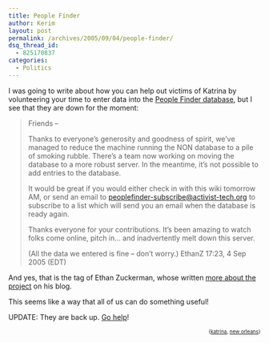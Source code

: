 ```yaml
---
title: People Finder
author: Kerim
layout: post
permalink: /archives/2005/09/04/people-finder/
dsq_thread_id:
  - 825170837
categories:
  - Politics
---
```

I was going to write about how you can help out victims of Katrina by volunteering your time to enter data into the <a href="http://192.122.183.218/wiki/index.php/PeopleFinderVolunteer" onclick="_gaq.push(['_trackEvent', 'outbound-article', 'http://192.122.183.218/wiki/index.php/PeopleFinderVolunteer', 'People Finder database']);" >People Finder database</a>, but I see that they are down for the moment:

> Friends &#8211;
> 
> Thanks to everyone&#8217;s generosity and goodness of spirit, we&#8217;ve managed to reduce the machine running the NON database to a pile of smoking rubble. There&#8217;s a team now working on moving the database to a more robust server. In the meantime, it&#8217;s not possible to add entries to the database.
> 
> It would be great if you would either check in with this wiki tomorrow AM, or send an email to peoplefinder-subscribe@activist-tech.org to subscribe to a list which will send you an email when the database is ready again.
> 
> Thanks everyone for your contributions. It&#8217;s been amazing to watch folks come online, pitch in&#8230; and inadvertently melt down this server.
> 
> (All the data we entered is fine &#8211; don&#8217;t worry.) EthanZ 17:23, 4 Sep 2005 (EDT) 

And yes, that is the tag of Ethan Zuckerman, whose written <a href="http://www.ethanzuckerman.com/blog/?p=167" onclick="_gaq.push(['_trackEvent', 'outbound-article', 'http://www.ethanzuckerman.com/blog/?p=167', 'more about the project']);" >more about the project</a> on his blog.

This seems like a way that all of us can do something useful!

UPDATE: They are back up. <a href="http://192.122.183.218/wiki/index.php/PeopleFinderVolunteer" onclick="_gaq.push(['_trackEvent', 'outbound-article', 'http://192.122.183.218/wiki/index.php/PeopleFinderVolunteer', 'Go help']);" >Go help</a>!

<!-- technorati tags start -->

<div style="text-align:right;">
  <span style="font-size:x-small;">{<a href="http://www.technorati.com/tag/katrina" onclick="_gaq.push(['_trackEvent', 'outbound-article', 'http://www.technorati.com/tag/katrina', 'katrina']);"  rel="tag">katrina</a>, <a href="http://www.technorati.com/tag/new orleans" onclick="_gaq.push(['_trackEvent', 'outbound-article', 'http://www.technorati.com/tag/new orleans', 'new orleans']);"  rel="tag">new orleans</a>}</span>


<!-- technorati tags end -->

